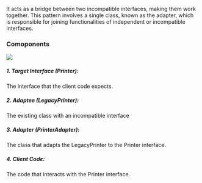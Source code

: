 It acts as a bridge between two incompatible interfaces, making them work together. This pattern involves a single class, known as the adapter, which is responsible for joining functionalities of independent or incompatible interfaces.
<h3>Comoponents</h3>
<img src="https://media.geeksforgeeks.org/wp-content/uploads/20240204210126/Class-Diagram-of-Adapter-Design-Pattern_.webp"/>
<h5>1. Target Interface (Printer):</h5>The interface that the client code expects.
<h5>2. Adaptee (LegacyPrinter):</h5>The existing class with an incompatible interface
<h5>3. Adapter (PrinterAdapter):</h5>The class that adapts the LegacyPrinter to the Printer interface.
<h5>4. Client Code:</h5>
The code that interacts with the Printer interface.

